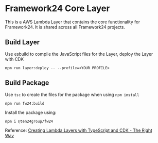 # Framework24 Core Layer

This is a AWS Lambda Layer that contains the core functionality for Framework24.  It is shared across all Framework24 projects.

## Build Layer

Use esbuild to compile the JavaScript files for the Layer, deploy the Layer with CDK

```shell
npm run layer:deploy -- --profile=<YOUR PROFILE>
```

## Build Package

Use `tsc` to create the files for the package when using `npm install`

```shell
npm run fw24:build
```

Install the package using:

```shell
npm i @ten24group/fw24
```



Reference: [Creating Lambda Layers with TypeScript and CDK - The Right Way](https://www.shawntorsitano.com/2022/06/19/creating-lambda-layers-with-typescript-and-cdk-the-right-way/)